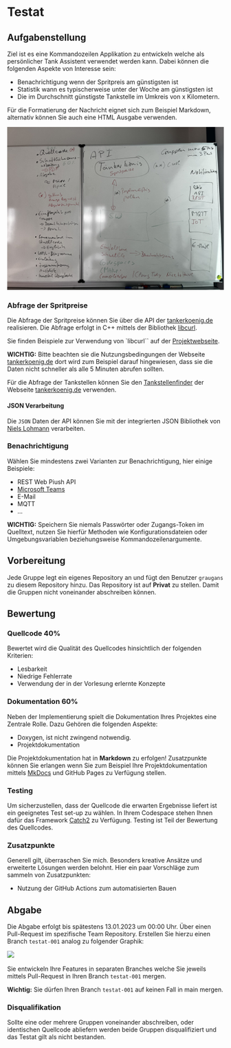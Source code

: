 # Testat

## Aufgabenstellung

Ziel ist es eine Kommandozeilen Applikation zu entwickeln welche als persönlicher Tank Assistent verwendet werden kann. Dabei können die folgenden Aspekte von Interesse sein:

- Benachrichtigung wenn der Spritpreis am günstigsten ist
- Statistik wann es typischerweise unter der Woche am günstigsten ist
- Die im Durchschnitt günstigste Tankstelle im Umkreis von x Kilometern.
  
Für die Formatierung der Nachricht eignet sich zum Beispiel Markdown, alternativ können Sie auch eine HTML Ausgabe verwenden.

![Description](doc/assets/IMG_6509.JPEG)

### Abfrage der Spritpreise

Die Abfrage der Spritpreise können Sie über die API der [tankerkoenig.de](https://creativecommons.tankerkoenig.de/) realisieren. Die Abfrage erfolgt in C++ mittels der Bibliothek [libcurl](https://curl.se/libcurl/).

Sie finden Beispiele zur Verwendung von `libcurl`` auf der [Projektwebseite](https://curl.se/libcurl/c/example.html).

**WICHTIG:** Bitte beachten sie die Nutzungsbedingungen der Webseite [tankerkoenig.de](https://creativecommons.tankerkoenig.de/) dort wird zum Beispiel darauf hingewiesen, dass sie die Daten nicht schneller als alle 5 Minuten abrufen sollten.

Für die Abfrage der Tankstellen können Sie den [Tankstellenfinder](https://creativecommons.tankerkoenig.de/TankstellenFinder/index.html) der Webseite [tankerkoenig.de](https://creativecommons.tankerkoenig.de/) verwenden.

#### JSON Verarbeitung

Die `JSON` Daten der API können Sie mit der integrierten JSON Bibliothek von [Niels Lohmann](https://json.nlohmann.me/features/parsing/parse_exceptions/) verarbeiten.
 
### Benachrichtigung

Wählen Sie mindestens zwei Varianten zur Benachrichtigung, hier einige Beispiele:

- REST Web Piush API
- [Microsoft Teams](https://learn.microsoft.com/de-de/adaptive-cards/resources/tools)
- E-Mail
- MQTT
- ...

**WICHTIG:** Speichern Sie niemals Passwörter oder Zugangs-Token im Quelltext, nutzen Sie hierfür Methoden wie Konfigurationsdateien oder Umgebungsvariablen beziehungsweise Kommandozeilenargumente.

## Vorbereitung

Jede Gruppe legt ein eigenes Repository an und fügt den Benutzer `graugans` zu diesem Repository hinzu. Das Repository ist auf **Privat** zu stellen. Damit die Gruppen nicht voneinander abschreiben können.

## Bewertung

### Quellcode 40%

Bewertet wird die Qualität des Quellcodes hinsichtlich der folgenden Kriterien:

- Lesbarkeit
- Niedrige Fehlerrate
- Verwendung der in der Vorlesung erlernte Konzepte

### Dokumentation 60%

Neben der Implementierung spielt die Dokumentation Ihres Projektes eine Zentrale Rolle. Dazu Gehören die folgenden Aspekte:

- Doxygen, ist nicht zwingend notwendig.
- Projektdokumentation

Die Projektdokumentation hat in **Markdown** zu erfolgen!
Zusatzpunkte können Sie erlangen wenn Sie zum Beispiel Ihre Projektdokumentation mittels [MkDocs](https://www.mkdocs.org/) und GitHub Pages zu Verfügung stellen.

### Testing

Um sicherzustellen, dass der Quellcode die erwarten Ergebnisse liefert ist ein geeignetes Test set-up zu wählen. In Ihrem Codespace stehen Ihnen dafür das Framework [Catch2](https://github.com/catchorg/Catch2) zu Verfügung. Testing ist Teil der Bewertung des Quellcodes.

### Zusatzpunkte

Generell gilt, überraschen Sie mich. Besonders kreative Ansätze und erweiterte Lösungen werden belohnt. Hier ein paar Vorschläge zum sammeln von Zusatzpunkten:

- Nutzung der GitHub Actions zum automatisierten Bauen

## Abgabe

Die Abgabe erfolgt bis spätestens 13.01.2023 um 00:00 Uhr. Über einen Pull-Request im spezifische Team Repository. Erstellen Sie hierzu einen Branch `testat-001` analog zu folgender Graphik:

![](https://mermaid.ink/img/pako:eNqdkMEKwjAMhl-l5DxhXnsWNmEn9dhL7LJ1uLajSw9j7N2tiAgyRRYI5CfJ94fMoH1NIEG0HRcBByOqk1ROPEN7azv-Jq8BnTaCaWTkXZ7v_9xbxzSEHANt52hD-uYjrx1kKbS0xeLFtNi5D9rbRvA0kBTlsSirlJffcMggARKwTn-fH00FbMiSApnKmhqMPStQbkmjGNmfJ6dBcoiUQRxqZDp02Aa0IBvsR1ruc2aHwg?type=png)

Sie entwickeln Ihre Features in separaten Branches welche Sie jeweils mittels Pull-Request in Ihren Branch `testat-001` mergen.

**Wichtig:** Sie dürfen Ihren Branch `testat-001` auf keinen Fall in main mergen.

### Disqualifikation

Sollte eine oder mehrere Gruppen voneinander abschreiben, oder identischen Quellcode abliefern werden beide Gruppen disqualifiziert und das Testat gilt als nicht bestanden.
